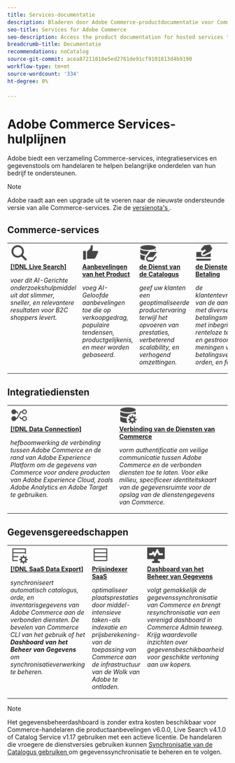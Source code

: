 ```yaml
---
title: Services-documentatie
description: Bladeren door Adobe Commerce-productdocumentatie voor Commerce SaaS Services
seo-title: Services for Adobe Commerce
seo-description: Access the product documentation for hosted services that help Adobe Commerce merchants support key components of their business.
breadcrumb-title: Documentatie
recommendations: noCatalog
source-git-commit: acea87211010e5ed2761de91cf9101813d4b9190
workflow-type: tm+mt
source-wordcount: '334'
ht-degree: 0%

---
```


# Adobe Commerce Services-hulplijnen

Adobe biedt een verzameling Commerce-services, integratieservices en gegevenstools om handelaren te helpen belangrijke onderdelen van hun bedrijf te ondersteunen.

>[!NOTE]
>
>Adobe raadt aan een upgrade uit te voeren naar de nieuwste ondersteunde versie van alle Commerce-services. Zie de [ versienota&#39;s ](release-notes-all.md).

## Commerce-services

<table style="table-layout:fixed">
<tr style="border: 0;">
   <td valign="top">
      <a href="../live-search//overview.md">
      <img alt="Zoeken" src="../assets/icons/Magnify.svg" width="40">
      </a>
      <div>
         <a href="../live-search//overview.md">
         <strong>[!DNL Live Search]</strong>
         </a>
      </div>
      <p>
         <em> voer dit AI-Gerichte onderzoekshulpmiddel uit dat slimmer, sneller, en relevantere resultaten voor B2C shoppers levert.</em>
      </p>
   </td>
   <td valign="top">
      <a href="../product-recommendations/overview.md">
      <img alt="ThumbsUp" src="../assets/icons/ThumbUp.svg" width="40">
      </a>
      <div>
         <a href="../product-recommendations/overview.md">
         <strong> Aanbevelingen van het Product </strong>
         </a>
      </div>
      <p>
         <em> voeg AI-Geloofde aanbevelingen toe die op verkoopgedrag, populaire tendensen, productgelijkenis, en meer worden gebaseerd.</em>
      </p>
   </td>
   <td valign="top">
      <a href="../catalog-service/overview.md">
      <img alt="Catalogusgegevens voor verbonden services" src="../assets/icons/DataBook.svg" width="40">
      </a>
      <div>
         <a href="../catalog-service/overview.md">
         <strong> de Dienst van de Catalogus </strong>
         </a>
      </div>
      <p>
         <em> geef uw klanten een geoptimaliseerde productervaring terwijl het opvoeren van prestaties, verbeterend scalability, en verhogend omzettingen.</em>
      </p>
   </td>
   <td valign="top">
      <a href="../payment-services/guide-overview.md">
      <img alt="Creditcardbetalingen" src="../assets/icons/CreditCard.svg" width="40">
      </a>
      <div>
         <a href="../payment-services/guide-overview.md">
         <strong> de Diensten van de Betaling </strong>
         </a>
      </div>
      <p>
         <em> de klantentevredenheid van de aandrijving met diverse betalingsmethodes, met inbegrip van renteloze termijnen, en gestroomlijnde meningen van betalingsverwerking, orden, en facturen.</em>
      </p>
   </td>
</tr>
</table>

## Integratiediensten

<table style="table-layout:fixed">
<tr style="border: 0;">
   <td valign="top">
      <a href="../data-connection/overview.md">
      <img alt="Gegevens overbrengen naar platform" src="../assets/icons/TransferToPlatform.svg" width="40">
      </a>
      <div>
         <a href="../data-connection/overview.md">
         <strong>[!DNL Data Connection]</strong>
         </a>
      </div>
      <p>
         <em> hefboomwerking de verbinding tussen Adobe Commerce en de rand van Adobe Experience Platform om de gegevens van Commerce voor andere producten van Adobe Experience Cloud, zoals Adobe Analytics en Adobe Target te gebruiken.</em>
      </p>
   </td>
   <td valign="top">
      <a href="../landing/saas.md">
      <img alt="ThumbsUp" src="../assets/icons/DataSetting.svg" width="40">
      </a>
      <div>
          <a href="../landing/saas.md">
         <strong> Verbinding van de Diensten van Commerce </strong>
         </a>
      </div>
      <p>
         <em> vorm authentificatie om veilige communicatie tussen Adobe Commerce en de verbonden diensten toe te laten. Voor elke milieu, specificeer identiteitskaart van de gegevensruimte voor de opslag van de dienstengegevens van Commerce.</em>
      </p>
   </td>
</tr>
</table>

## Gegevensgereedschappen

<table style="table-layout:fixed">
<tr style="border: 0;">
   <td valign="top">
       <a href="../data-export/overview.md">
      <img alt="Beheer van SaaS-gegevensuitvoer" src="../assets/icons/FeedManagement.svg" width="40">
      </a>
      <div>
         <a href="../data-export/overview.md">
         <strong>[!DNL SaaS Data Export]</strong>
         </a>
      </div>
      <p>
         <em> synchroniseert automatisch catalogus, orde, en inventarisgegevens van Adobe Commerce aan de verbonden diensten. De bevelen van Commerce CLI van het gebruik of het <strong> Dashboard van het Beheer van Gegevens </strong> om synchronisatieverwerking te beheren.</em>
      </p>
   </td>
   <td valign="top">
      <a href="../price-index/price-indexing.md">
      <img alt="Productprijzen" src="../assets/icons/Feed.svg" width="40">
      </a>
      <div>
          <a href="../price-index/price-indexing.md">
         <strong> Prijsindexer SaaS </strong>
         </a>
      </div>
      <p>
         <em> optimaliseer plaatsprestaties door middel-intensieve taken-als indexatie en prijsberekening-van de toepassing van Commerce aan de infrastructuur van de Wolk van Adobe te ontladen.</em>
      </p>
   </td>
   <td valign="top">
      <a href="https://experienceleague.adobe.com/en/docs/commerce-admin/systems/data-transfer/data-dashboard" target="_blank">
      <img alt="Gegevenssynchronisatie controleren" src="../assets/icons/Monitoring.svg" width="40">
      </a>
      <div>
          <a href="https://experienceleague.adobe.com/en/docs/commerce-admin/systems/data-transfer/data-dashboard" target="_blank">
         <strong> Dashboard van het Beheer van Gegevens </strong>
         </a>
      </div>
      <p>
         <em> volgt gemakkelijk de gegevenssynchronisatie van Commerce en brengt resynchronisatie van een verenigd dashboard in Commerce Admin teweeg. Krijg waardevolle inzichten over gegevensbeschikbaarheid voor geschikte vertoning aan uw kopers.</em>
      </p>
   </td>
</table>

>[!NOTE]
>
>Het gegevensbeheerdashboard is zonder extra kosten beschikbaar voor Commerce-handelaren die productaanbevelingen v6.0.0, Live Search v4.1.0 of Catalog Service v1.17 gebruiken met een actieve licentie. De handelaren die vroegere de dienstversies gebruiken kunnen [ Synchronisatie van de Catalogus gebruiken ](../landing/catalog-sync.md) om gegevenssynchronisatie te beheren en te volgen.
